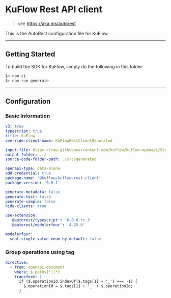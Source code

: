 # KuFlow Rest API client

> see https://aka.ms/autorest

This is the AutoRest configuration file for KuFlow.

---

## Getting Started

To build the SDK for KuFlow, simply do the following in this folder:

```bash
$> npm ci
$> npm run generate
```

---

## Configuration

### Basic Information

```yaml
v3: true
typescript: true
title: KuFlow
override-client-name: KuFlowRestClientGenerated

input-file: https://raw.githubusercontent.com/kuflow/kuflow-openapi/9ba6d9630606c6108a8a882f8498765c67bdcc8e/specs/api.kuflow.com/v2022-10-08/openapi.yaml
output-folder: ../
source-code-folder-path: ./src/generated

openapi-type: data-plane
add-credential: true
package-name: '@kuflow/kuflow-rest-client'
package-version: '0.0.1'

generate-metadata: false
generate-test: false
generate-sample: false
hide-clients: true

use-extension:
  '@autorest/typescript': '6.0.0-rc.3'
  '@autorest/modelerfour': '4.25.0'

modelerfour:
  seal-single-value-enum-by-default: false
```

### Group operations using tag

```yaml
directive:
  - from: openapi-document
    where: $.paths[*][*]
    transform: |
      if ($.operationId.indexOf($.tags[1] + '_') === -1) {
        $.operationId = $.tags[1] + '_' + $.operationId;
      }
```
